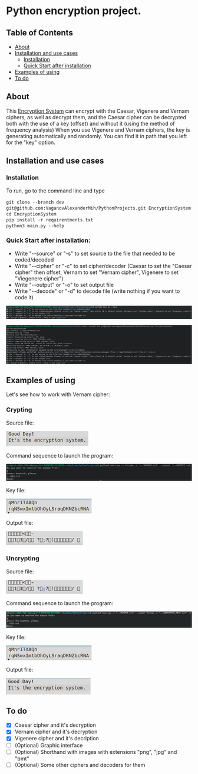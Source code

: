 # Python encryption project.


## Table of Contents
- [About](https://github.com/VaganovAlexanderMih/EncryptionSystem/tree/dev#about)
- [Installation and use cases](https://github.com/VaganovAlexanderMih/EncryptionSystem/tree/dev#installation-and-use-cases)
  - [Installation](https://github.com/VaganovAlexanderMih/EncryptionSystem/tree/dev#installation)
  - [Quick Start after installation](https://github.com/VaganovAlexanderMih/EncryptionSystem/tree/dev#quick-start-after-installation)
- [Examples of using](https://github.com/VaganovAlexanderMih/EncryptionSystem/tree/dev#examples-of-using)
- [To do](https://github.com/VaganovAlexanderMih/EncryptionSystem/tree/dev#to-do)

## About

This [Encryption System](https://github.com/VaganovAlexanderMih/EncryptionSystem) can encrypt with the Caesar, Vigenere and Vernam ciphers,
as well as decrypt them, and the Caesar cipher can be decrypted both with the use of a key (offset)
and without it (using the method of frequency analysis)
When you use Vigenere and Vernam ciphers, the key is generating automatically
and randomly. You can find it in path that you left for the "key" option.


## Installation and use cases

### Installation


To run, go to the command line and type 

```
git clone --branch dev git@github.com:VaganovAlexanderMih/PythonProjects.git EncryptionSystem
cd EncryptionSystem
pip install -r requirentments.txt
python3 main.py --help
```

### Quick Start after installation:

- Write "--source" or "-s" to set source to the file that needed to be coded/decoded
- Write "--cipher" or "-c" to set cipher/decoder (Caesar to set the "Caesar cipher" then offset, Vernam to set "Vernam cipher", Vigenere to set "Viegenere cipher")
- Write "--output" or "-o" to set output file
- Write "--decode" or "-d" to decode file (write nothing if you want to code it)

![Printing help](src/images/printing_help.png)

![Printed lines after installation](src/images/printed_after_installation.png)


## Examples of using

Let's see how to work with Vernam cipher:

### Crypting

Source file:

![Source](src/images/source.png)

Command sequence to launch the program:

![Vernam cipher command](src/images/vernam_cipher_command.png)

Key file:

![Key](src/images/key.png)

Output file:

![Output](src/images/output.png)

### Uncrypting

Source file:

![Source](src/images/output.png)

Command sequence to launch the program:

![Vernam decoder command](src/images/vernam_decoder_command.png)

Key file:

![Key](src/images/key.png)

Output file:

![Output](src/images/uncrypted_text.png)


## To do

- [x] Caesar cipher and it's decryption
- [x] Vernam cipher and it's decryption
- [x] Vigenere cipher and it's decription
- [ ] \(Optional) Graphic interface
- [ ] \(Optional) Shorthand with images with extensions "png", "jpg" and "bmt"
- [ ] \(Optional) Some other ciphers and decoders for them
